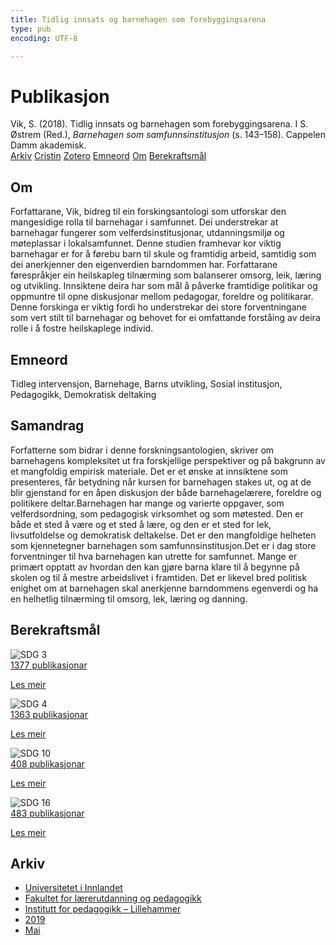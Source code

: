 ```yaml
---
title: Tidlig innsats og barnehagen som forebyggingsarena
type: pub
encoding: UTF-8

---
```

<h1>Publikasjon</h1>
<article id="csl-bib-container-W37TN34L" class="csl-bib-container">
  <div class="csl-bib-body"> <div class="csl-entry">Vik, S. (2018). Tidlig innsats og barnehagen som forebyggingsarena. I S. Østrem (Red.), <i>Barnehagen som samfunnsinstitusjon</i> (s. 143–158). Cappelen Damm akademisk.</div> </div>
  <div class="csl-bib-buttons">
    <a href="#taxonomy-article-W37TN34L" alt="archive" class="csl-bib-button">Arkiv</a>
    <a href="https://app.cristin.no/results/show.jsf?id=1701334" alt="Cristin" class="csl-bib-button">Cristin</a>
    <a href="http://zotero.org/groups/5881554/items/W37TN34L" alt="Zotero" class="csl-bib-button">Zotero</a>
    <a href="#keywords-article-W37TN34L" alt="keywords" class="csl-bib-button">Emneord</a>
    <a href="#about-article-W37TN34L" alt="about_pub" class="csl-bib-button">Om</a>
    <a href="#sdg-article-W37TN34L" alt="sdg" class="csl-bib-button">Berekraftsmål</a>
  </div>
  <div id="csl-bib-meta-container-W37TN34L"></div>
</article>
<div id="csl-bib-meta-W37TN34L" class="csl-bib-meta">
  <article id="about-article-W37TN34L" class="about_pub-article">
    <h1>Om</h1>
    Forfattarane, Vik, bidreg til ein forskingsantologi som utforskar den mangesidige rolla til barnehagar i samfunnet. Dei understrekar at barnehagar fungerer som velferdsinstitusjonar, utdanningsmiljø og møteplassar i lokalsamfunnet. Denne studien framhevar kor viktig barnehagar er for å førebu barn til skule og framtidig arbeid, samtidig som dei anerkjenner den eigenverdien barndommen har. Forfattarane førespråkjer ein heilskapleg tilnærming som balanserer omsorg, leik, læring og utvikling. Innsiktene deira har som mål å påverke framtidige politikar og oppmuntre til opne diskusjonar mellom pedagogar, foreldre og politikarar. Denne forskinga er viktig fordi ho understrekar dei store forventningane som vert stilt til barnehagar og behovet for ei omfattande forståing av deira rolle i å fostre heilskaplege individ.
  </article>
  <article id="keywords-article-W37TN34L" class="keywords-article">
    <h1>Emneord</h1>
    Tidleg intervensjon, Barnehage, Barns utvikling, Sosial institusjon, Pedagogikk, Demokratisk deltaking
  </article>
  <article id="abstract-article-W37TN34L" class="abstract-article">
    <h1>Samandrag</h1>
    Forfatterne som bidrar i denne forskningsantologien, skriver om barnehagens kompleksitet ut fra forskjellige perspektiver og på bakgrunn av et mangfoldig empirisk materiale. Det er et ønske at innsiktene som presenteres, får betydning når kursen for barnehagen stakes ut, og at de blir gjenstand for en åpen diskusjon der både barnehagelærere, foreldre og politikere deltar.Barnehagen har mange og varierte oppgaver, som velferdsordning, som pedagogisk virksomhet og som møtested. Den er både et sted å være og et sted å lære, og den er et sted for lek, livsutfoldelse og demokratisk deltakelse. Det er den mangfoldige helheten som kjennetegner barnehagen som samfunnsinstitusjon.Det er i dag store forventninger til hva barnehagen kan utrette for samfunnet. Mange er primært opptatt av hvordan den kan gjøre barna klare til å begynne på skolen og til å mestre arbeidslivet i framtiden. Det er likevel bred politisk enighet om at barnehagen skal anerkjenne barndommens egenverdi og ha en helhetlig tilnærming til omsorg, lek, læring og danning.
  </article>
  <article id="sdg-article-W37TN34L" class="sdg-article">
    <h1>Berekraftsmål</h1>
    <div class="sdg-container"><div id="sdg3" class="sdg">
        <img src="{{< params subfolder >}}images/sdg/sdg03_nn.png" class="image" alt="SDG 3">
        <div class="sdg-overlay">
          <a href="{{< params subfolder >}}nn/archive/?sdg=3#archive" class="sdg-publication-count"><span>1377</span> publikasjonar</a>
          <p><a href="https://fn.no/om-fn/fns-baerekraftsmaal/god-helse-og-livskvalitet?lang=nno-NO" class="sdg-read-more">Les meir</a></p>
        </div>
      </div> <div id="sdg4" class="sdg">
        <img src="{{< params subfolder >}}images/sdg/sdg04_nn.png" class="image" alt="SDG 4">
        <div class="sdg-overlay">
          <a href="{{< params subfolder >}}nn/archive/?sdg=4#archive" class="sdg-publication-count"><span>1363</span> publikasjonar</a>
          <p><a href="https://fn.no/om-fn/fns-baerekraftsmaal/god-utdanning?lang=nno-NO" class="sdg-read-more">Les meir</a></p>
        </div>
      </div> <div id="sdg10" class="sdg">
        <img src="{{< params subfolder >}}images/sdg/sdg10_nn.png" class="image" alt="SDG 10">
        <div class="sdg-overlay">
          <a href="{{< params subfolder >}}nn/archive/?sdg=10#archive" class="sdg-publication-count"><span>408</span> publikasjonar</a>
          <p><a href="https://fn.no/om-fn/fns-baerekraftsmaal/mindre-ulikhet?lang=nno-NO" class="sdg-read-more">Les meir</a></p>
        </div>
      </div> <div id="sdg16" class="sdg">
        <img src="{{< params subfolder >}}images/sdg/sdg16_nn.png" class="image" alt="SDG 16">
        <div class="sdg-overlay">
          <a href="{{< params subfolder >}}nn/archive/?sdg=16#archive" class="sdg-publication-count"><span>483</span> publikasjonar</a>
          <p><a href="https://fn.no/om-fn/fns-baerekraftsmaal/fred-rettferdighet-og-velfungerende-institusjoner?lang=nno-NO" class="sdg-read-more">Les meir</a></p>
        </div>
      </div></div>
  </article>
  <article id="taxonomy-article-W37TN34L" class="taxonomy-article">
    <h1>Arkiv</h1>
    <ul>
      <li><a href="{{< params subfolder >}}nn/archive/?key=3DCRN523">Universitetet i Innlandet</a></li>
      <li><a href="{{< params subfolder >}}nn/archive/?key=WYNZA47F">Fakultet for lærerutdanning og pedagogikk</a></li>
      <li><a href="{{< params subfolder >}}nn/archive/?key=L8MA547R">Institutt for pedagogikk – Lillehammer</a></li>
      <li><a href="{{< params subfolder >}}nn/archive/?key=GVCKFHWP">2019</a></li>
      <li><a href="{{< params subfolder >}}nn/archive/?key=6A2KNPMF">Mai</a></li>
    </ul>
  </article>
</div>
